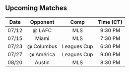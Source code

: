## Upcoming Matches
Date|Opponent|Comp|Time (CT)
:-:|:-:|:-:|:-:
07/12|@ LAFC|MLS|9:30 PM 
07/15|Miami|MLS|7:30 PM 
07/23|@ Columbus|Leagues Cup|6:30 PM 
07/27|@ América|Leagues Cup|9:00 PM 
08/20|Austin|MLS|8:30 PM 
